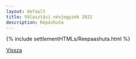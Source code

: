 ```yaml
---
layout: default
title: Választási névjegyzék 2022
description: Répáshuta
---
```


{% include settlementHTMLs/Reepaashuta.html %}

[Vissza](../)
